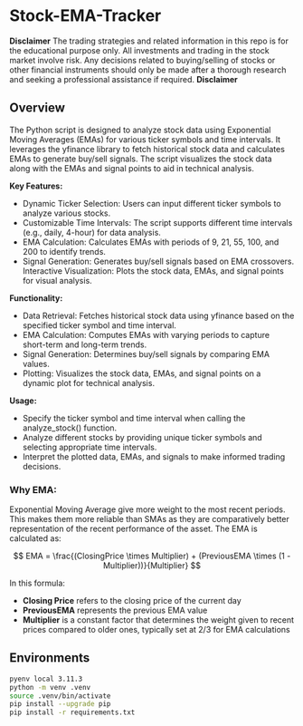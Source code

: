 # Stock-EMA-Tracker

**Disclaimer**  The trading strategies and related information in this repo is for the educational purpose only. All investments and trading in the stock market involve risk. Any decisions related to buying/selling of stocks or other financial instruments should only be made after a thorough research and seeking a professional assistance if required. **Disclaimer**

## Overview

The Python script is designed to analyze stock data using Exponential Moving Averages (EMAs) for various ticker symbols and time intervals. It leverages the yfinance library to fetch historical stock data and calculates EMAs to generate buy/sell signals. The script visualizes the stock data along with the EMAs and signal points to aid in technical analysis.

**Key Features:**
- Dynamic Ticker Selection: Users can input different ticker symbols to analyze various stocks.
- Customizable Time Intervals: The script supports different time intervals (e.g., daily, 4-hour) for data analysis.
- EMA Calculation: Calculates EMAs with periods of 9, 21, 55, 100, and 200 to identify trends.
- Signal Generation: Generates buy/sell signals based on EMA crossovers.
Interactive Visualization: Plots the stock data, EMAs, and signal points for visual analysis.

**Functionality:**
- Data Retrieval: Fetches historical stock data using yfinance based on the specified ticker symbol and time interval.
- EMA Calculation: Computes EMAs with varying periods to capture short-term and long-term trends.
- Signal Generation: Determines buy/sell signals by comparing EMA values.
- Plotting: Visualizes the stock data, EMAs, and signal points on a dynamic plot for technical analysis.

**Usage:**
- Specify the ticker symbol and time interval when calling the analyze_stock() function.
- Analyze different stocks by providing unique ticker symbols and selecting appropriate time intervals.
- Interpret the plotted data, EMAs, and signals to make informed trading decisions.

### Why EMA:

 Exponential Moving Average give more weight to the most recent periods. This makes them more reliable than SMAs as they are comparatively better representation of the recent performance of the asset. The EMA is calculated as:


$$
EMA = \frac{(ClosingPrice \times Multiplier) + (PreviousEMA \times (1 - Multiplier))}{Multiplier}
$$

In this formula:

- **Closing Price** refers to the closing price of the current day
- **PreviousEMA** represents the previous EMA value
- **Multiplier** is a constant factor that determines the weight given to recent prices compared to older ones, typically set at 2/3 for EMA calculations



## Environments

```BASH
pyenv local 3.11.3
python -m venv .venv
source .venv/bin/activate
pip install --upgrade pip
pip install -r requirements.txt